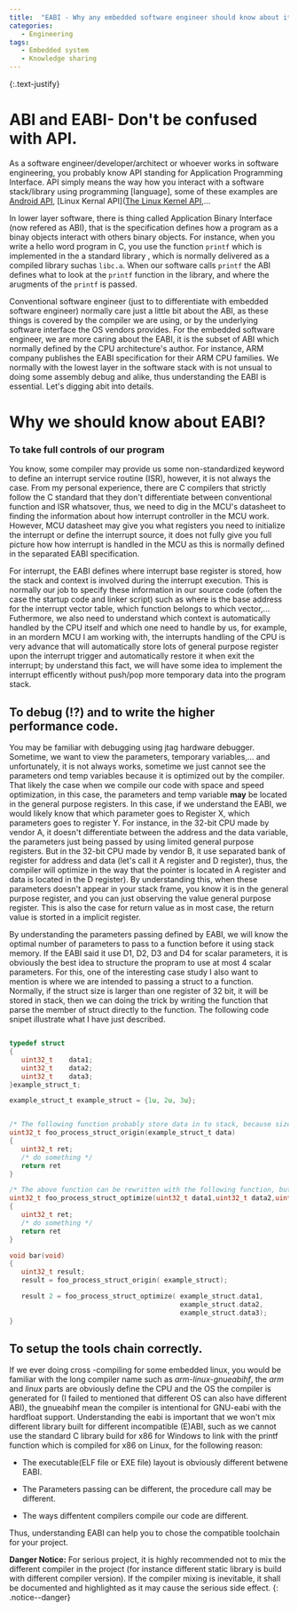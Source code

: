 ```yaml
---
title:  "EABI - Why any embedded software engineer should know about it?"
categories:
   - Engineering
tags:
   - Embedded system
   - Knowledge sharing
---
```

{:.text-justify}

# ABI and EABI- Don't be confused with API.

As a software engineer/developer/architect or whoever works in software engineering, you probably know API standing for Application Programming Interface. API simply means the way how you interact with a software stack/library using programming [language], some of these examples are [Android API](https://developer.android.com/reference), [Linux Kernal API]([The Linux Kernel API](https://www.kernel.org/doc/htmldocs/kernel-api/),... 

In lower layer software, there is thing called Application Binary Interface (now refered as ABI), that is the specification defines how a program as a binay objects interact with others binary objects. For instance, when you write a hello word program in C, you use the function `printf` which is implemented in the a standard library , which is normally delivered as a compiled library suchas `libc.a`. When our software calls `printf` the ABI defines what to look at the `printf` function in the library, and where the arugments of the `printf` is passed.

Conventional software engineer (just to to differentiate with embedded software engineer) normally care just a little bit about the ABI, as these things is covered by the compiler we are using, or by the underlying software interface the OS vendors provides. For the embedded software engineer, we are more caring about the EABI, it is the subset of ABI which normally defined by the CPU architecture's author. For instance, ARM company publishes the EABI specification for their ARM CPU families.  We normally with the lowest layer in the software stack with is not unsual to doing some assembly debug and alike, thus understanding the EABI is essential. Let's digging abit into details.

# Why we should know about EABI?

### To take full controls of our program

You know, some compiler may provide us some non-standardized keyword to define an interrupt service routine (ISR), however, it is not always the case. From my personal experience, there are C compilers that strictly follow the C standard that they don't differentiate between conventional  function and ISR whatsover, thus, we need to dig in the MCU's datasheet to finding the information about how interrupt controller in the MCU work. However, MCU datasheet may give you what registers you need to initialize the interrupt or define the interrupt source, it does not fully give you full picture how how interrupt is handled in the MCU as this is normally defined in the separated EABI specification.

For interrupt, the EABI defines where interrupt base register is stored, how the stack and context is involved during the interrupt execution. This is normally our job to specify these information in our source code (often the case the startup code and linker script) such as where is the base address for the interrupt vector table, which function belongs to which vector,... Futhermore, we also need to understand which context is automatically handled by the CPU itself and which one need to handle by us, for example, in an mordern MCU I am working with, the interrupts handling of the CPU is very advance that will automatically store lots of general purpose register upon the interrupt trigger and automatically restore it when exit the interrupt; by understand this fact, we will have some idea to implement the interrupt efficently without push/pop more temporary data into the program stack.

## To debug (!?) and to write the higher performance code.

You may be familiar with debugging using jtag hardware debugger. Sometime, we want to view the parameters, temporary variables,... and unfortunately, it is not always works, sometime we just cannot see the parameters ond temp variables because it is optimized out by the compiler. That likely the case when we compile our code with space and speed optimization, in this case, the parameters and temp variable **may** be located in the general purpose registers. In this case, if we understand the EABI, we would likely know that which parameter goes to Register X, which parameters goes to register Y. For instance, in the 32-bit CPU made by vendor A, it doesn't differentiate between the address and the data variable, the parameters just being passed by using limited general purpose registers. But in the 32-bit CPU made by vendor B, it use separated bank of register for address and data (let's call it A register and D register), thus, the compiler will optimize in the way that the pointer is located in A register and data is located in the D register). By understanding this, when these parameters doesn't appear in your stack frame, you know it is in the general purpose register, and you can just observing the value general purpose register.  This is also the case for return value as in most case, the return value is storted in a implicit register.

By understanding the parameters passing defined by EABI, we will know the optimal number of parameters to pass to a function before it using stack memory. If the EABI said it use D1, D2, D3 and D4 for scalar parameters, it is obviously the best idea to structure the propram to use at most 4 scalar parameters. For this, one of the interesting case study I also want to mention is where we are intended to passing a struct to a function. Normally, if the struct size is larger than one register of 32 bit, it will be stored in stack, then we can doing the trick by writing the function that parse the member of struct directly to the function. The following code snipet illustrate what I have just described.

```C

typedef struct 
{
   uint32_t    data1;
   uint32_t    data2;
   uint32_t    data3;
}example_struct_t;

example_struct_t example_struct = {1u, 2u, 3u};


/* The following function probably store data in to stack, because size of struct is 3 words (12 bytes) */
uint32_t foo_process_struct_origin(example_struct_t data)
{
   uint32_t ret;
   /* do something */
   return ret
}

/* The above function can be rewritten with the following function, but use 3 params */
uint32_t foo_process_struct_optimize(uint32_t data1,uint32_t data2,uint32_t data3)
{
   uint32_t ret;
   /* do something */
   return ret
}

void bar(void)
{
   uint32_t result;
   result = foo_process_struct_origin( example_struct);

   result 2 = foo_process_struct_optimize( example_struct.data1,
                                           example_struct.data2,
                                           example_struct.data3);
}
```

## To setup the tools chain correctly.

If we ever doing cross -compiling for some embedded linux, you would be familiar with the long compiler name such as *arm-linux-gnueabihf*, the *arm* and *linux* parts are obviously define the CPU and the OS the compiler is generated for (I failed to mentioned that different OS can also have different ABI), the gnueabihf mean the compiler is intentional for GNU-eabi with the hardfloat support. Understanding the eabi is important that we won't mix different library built for different incompatible (E)ABI, such as we cannot use the standard C library build for x86 for Windows to link with the printf function which is compiled for x86 on Linux, for the following reason:

* The executable(ELF file or EXE file) layout is obviously different betwene EABI.

* The Parameters passing can be different, the procedure call may be different.

* The ways diffentent compilers compile our code are different.

Thus, understanding EABI can help you to chose the compatible toolchain for your project.

**Danger Notice:** For serious project, it is highly recommended not to mix the different compiler in the project (for instance different static library is build with different compiler version). If the compiler mixing is inevitable, it shall be documented and highlighted as it may cause the serious side effect.
{: .notice--danger}

